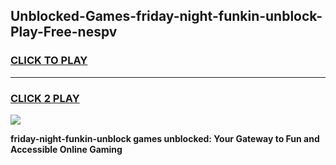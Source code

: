 
## Unblocked-Games-friday-night-funkin-unblock-Play-Free-nespv
<h3>
<a href="https://premium76.site?title=friday-night-funkin-unblock&ref=20M">CLICK TO PLAY</a></h3>
<hr>

<h3>
<a href="https://premium76.site?title=friday-night-funkin-unblock&ref=20M">CLICK 2 PLAY</a>
  
</h3>

<a href="https://premium76.site?title=friday-night-funkin-unblock&ref=19M"><img src="https://clearcache.store/games.png"></a>


**friday-night-funkin-unblock games unblocked: Your Gateway to Fun and Accessible Online Gaming**
